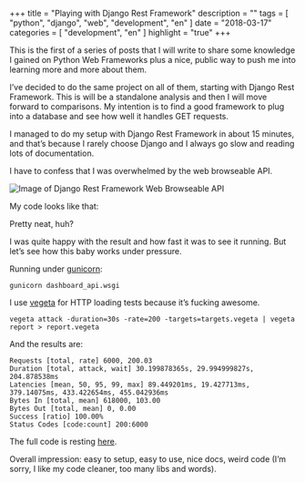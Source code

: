 +++
title = "Playing with Django Rest Framework"
description = ""
tags = [
    "python",
    "django",
    "web",
    "development",
    "en"
]
date = "2018-03-17"
categories = [
    "development",
    "en"
]
highlight = "true"
+++

This is the first of a series of posts that I will write to share some knowledge I gained on Python Web Frameworks plus a nice, public way to push me into learning more and more about them.

I’ve decided to do the same project on all of them, starting with Django Rest Framework. This is will be a standalone analysis and then I will move forward to comparisons. My intention is to find a good framework to plug into a database and see how well it handles GET requests.

I managed to do my setup with Django Rest Framework in about 15 minutes, and that’s because I rarely choose Django and I always go slow and reading lots of documentation.

I have to confess that I was overwhelmed by the web browseable API.

![Image of Django Rest Framework Web Browseable API](../../img/django-rest-1.png)

My code looks like that:

<script src="https://gist.github.com/biancarosa/6fe135f4165affa837e9e99237f09a41.js"></script>

Pretty neat, huh?

I was quite happy with the result and how fast it was to see it running. But let’s see how this baby works under pressure.

Running under [gunicorn](https://github.com/benoitc/gunicorn):

`gunicorn dashboard_api.wsgi`

I use [vegeta](https://github.com/tsenart/vegeta) for HTTP loading tests because it’s fucking awesome.

`vegeta attack -duration=30s -rate=200 -targets=targets.vegeta | vegeta report > report.vegeta`

And the results are:

```
Requests [total, rate] 6000, 200.03
Duration [total, attack, wait] 30.199878365s, 29.994999827s, 204.878538ms
Latencies [mean, 50, 95, 99, max] 89.449201ms, 19.427713ms, 379.14075ms, 433.422654ms, 455.042936ms
Bytes In [total, mean] 618000, 103.00
Bytes Out [total, mean] 0, 0.00
Success [ratio] 100.00%
Status Codes [code:count] 200:6000
```

The full code is resting [here](https://github.com/biancarosa/django-dashboard-api).

Overall impression: easy to setup, easy to use, nice docs, weird code (I’m sorry, I like my code cleaner, too many libs and words).